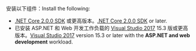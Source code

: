 <span data-ttu-id="51eb4-101">安装以下组件：</span><span class="sxs-lookup"><span data-stu-id="51eb4-101">Install the following:</span></span>

* <span data-ttu-id="51eb4-102">[.NET Core 2.0.0 SDK](https://www.microsoft.com/net/core) 或更高版本。</span><span class="sxs-lookup"><span data-stu-id="51eb4-102">[.NET Core 2.0.0 SDK](https://www.microsoft.com/net/core) or later.</span></span>
* <span data-ttu-id="51eb4-103">已安装 ASP.NET 和 Web 开发工作负载的 [Visual Studio 2017](https://www.visualstudio.com/downloads/) 15.3 版或更高版本。</span><span class="sxs-lookup"><span data-stu-id="51eb4-103">[Visual Studio 2017](https://www.visualstudio.com/downloads/) version 15.3 or later with the **ASP.NET and web development** workload.</span></span>
